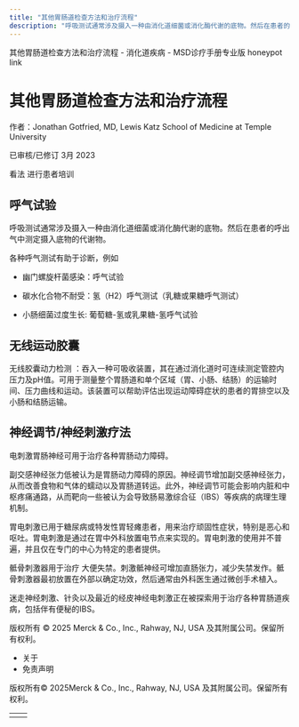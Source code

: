```yaml
---
title: "其他胃肠道检查方法和治疗流程"
description: "呼吸测试通常涉及摄入一种由消化道细菌或消化酶代谢的底物。然后在患者的呼出气中测定摄入底物的代谢物。"
---
```


﻿其他胃肠道检查方法和治疗流程 \- 消化道疾病 \- MSD诊疗手册专业版 honeypot link

# 其他胃肠道检查方法和治疗流程

作者：Jonathan Gotfried, MD, Lewis Katz School of Medicine at Temple University

已审核/已修订 3月 2023

看法 进行患者培训

## 呼气试验

呼吸测试通常涉及摄入一种由消化道细菌或消化酶代谢的底物。然后在患者的呼出气中测定摄入底物的代谢物。

各种呼气测试有助于诊断，例如

- 幽门螺旋杆菌感染：呼气试验

- 碳水化合物不耐受：氢（H2）呼气测试（乳糖或果糖呼气测试）

- 小肠细菌过度生长: 葡萄糖-氢或乳果糖-氢呼气试验


## 无线运动胶囊

无线胶囊动力检测 ：吞入一种可吸收装置，其在通过消化道时可连续测定管腔内压力及pH值。可用于测量整个胃肠道和单个区域（胃、小肠、结肠）的运输时间、压力曲线和运动。该装置可以帮助评估出现运动障碍症状的患者的胃排空以及小肠和结肠运输。

## 神经调节/神经刺激疗法

电刺激胃肠神经可用于治疗各种胃肠动力障碍。

副交感神经张力低被认为是胃肠动力障碍的原因。神经调节增加副交感神经张力，从而改善食物和气体的蠕动以及胃肠道转运。此外，神经调节可能会影响内脏和中枢疼痛通路，从而靶向一些被认为会导致肠易激综合征（IBS）等疾病的病理生理机制。

胃电刺激已用于糖尿病或特发性胃轻瘫患者，用来治疗顽固性症状，特别是恶心和呕吐。胃电刺激是通过在胃中外科放置电节点来实现的。胃电刺激的使用并不普遍，并且仅在专门的中心为特定的患者提供。

骶骨刺激器用于治疗 大便失禁。刺激骶神经可增加直肠张力，减少失禁发作。骶骨刺激器最初放置在外部以确定功效，然后通常由外科医生通过微创手术植入。

迷走神经刺激、针灸以及最近的经皮神经电刺激正在被探索用于治疗各种胃肠道疾病，包括伴有便秘的IBS。



版权所有 © 2025
Merck & Co., Inc., Rahway, NJ, USA 及其附属公司。保留所有权利。

- 关于
- 免责声明

版权所有© 2025Merck & Co., Inc., Rahway, NJ, USA 及其附属公司。保留所有权利。

|     |     |
| --- | --- |
|  |  |